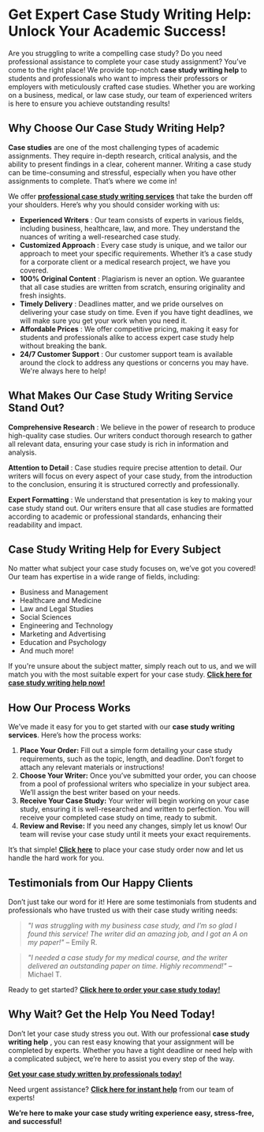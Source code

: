 # Get Expert Case Study Writing Help: Unlock Your Academic Success!

Are you struggling to write a compelling case study? Do you need professional assistance to complete your case study assignment? You’ve come to the right place! We provide top-notch **case study writing help** to students and professionals who want to impress their professors or employers with meticulously crafted case studies. Whether you are working on a business, medical, or law case study, our team of experienced writers is here to ensure you achieve outstanding results!

## Why Choose Our Case Study Writing Help?

**Case studies** are one of the most challenging types of academic assignments. They require in-depth research, critical analysis, and the ability to present findings in a clear, coherent manner. Writing a case study can be time-consuming and stressful, especially when you have other assignments to complete. That’s where we come in!

We offer [**professional case study writing services**](https://tinyurl.com/topessay?keyword=case+study+writing+help) that take the burden off your shoulders. Here’s why you should consider working with us:

- **Experienced Writers** : Our team consists of experts in various fields, including business, healthcare, law, and more. They understand the nuances of writing a well-researched case study.
- **Customized Approach** : Every case study is unique, and we tailor our approach to meet your specific requirements. Whether it’s a case study for a corporate client or a medical research project, we have you covered.
- **100% Original Content** : Plagiarism is never an option. We guarantee that all case studies are written from scratch, ensuring originality and fresh insights.
- **Timely Delivery** : Deadlines matter, and we pride ourselves on delivering your case study on time. Even if you have tight deadlines, we will make sure you get your work when you need it.
- **Affordable Prices** : We offer competitive pricing, making it easy for students and professionals alike to access expert case study help without breaking the bank.
- **24/7 Customer Support** : Our customer support team is available around the clock to address any questions or concerns you may have. We're always here to help!

## What Makes Our Case Study Writing Service Stand Out?

**Comprehensive Research** : We believe in the power of research to produce high-quality case studies. Our writers conduct thorough research to gather all relevant data, ensuring your case study is rich in information and analysis.

**Attention to Detail** : Case studies require precise attention to detail. Our writers will focus on every aspect of your case study, from the introduction to the conclusion, ensuring it is structured correctly and professionally.

**Expert Formatting** : We understand that presentation is key to making your case study stand out. Our writers ensure that all case studies are formatted according to academic or professional standards, enhancing their readability and impact.

## Case Study Writing Help for Every Subject

No matter what subject your case study focuses on, we’ve got you covered! Our team has expertise in a wide range of fields, including:

- Business and Management
- Healthcare and Medicine
- Law and Legal Studies
- Social Sciences
- Engineering and Technology
- Marketing and Advertising
- Education and Psychology
- And much more!

If you're unsure about the subject matter, simply reach out to us, and we will match you with the most suitable expert for your case study. [**Click here for case study writing help now!**](https://tinyurl.com/topessay?keyword=case+study+writing+help)

## How Our Process Works

We’ve made it easy for you to get started with our **case study writing services**. Here’s how the process works:

1. **Place Your Order:** Fill out a simple form detailing your case study requirements, such as the topic, length, and deadline. Don’t forget to attach any relevant materials or instructions!
2. **Choose Your Writer:** Once you’ve submitted your order, you can choose from a pool of professional writers who specialize in your subject area. We’ll assign the best writer based on your needs.
3. **Receive Your Case Study:** Your writer will begin working on your case study, ensuring it is well-researched and written to perfection. You will receive your completed case study on time, ready to submit.
4. **Review and Revise:** If you need any changes, simply let us know! Our team will revise your case study until it meets your exact requirements.

It’s that simple! [**Click here**](https://tinyurl.com/topessay?keyword=case+study+writing+help) to place your case study order now and let us handle the hard work for you.

## Testimonials from Our Happy Clients

Don’t just take our word for it! Here are some testimonials from students and professionals who have trusted us with their case study writing needs:

> _"I was struggling with my business case study, and I’m so glad I found this service! The writer did an amazing job, and I got an A on my paper!"_ – Emily R.

> _"I needed a case study for my medical course, and the writer delivered an outstanding paper on time. Highly recommend!"_ – Michael T.

Ready to get started? [**Click here to order your case study today!**](https://tinyurl.com/topessay?keyword=case+study+writing+help)

## Why Wait? Get the Help You Need Today!

Don’t let your case study stress you out. With our professional **case study writing help** , you can rest easy knowing that your assignment will be completed by experts. Whether you have a tight deadline or need help with a complicated subject, we’re here to assist you every step of the way.

[**Get your case study written by professionals today!**](https://tinyurl.com/topessay?keyword=case+study+writing+help)

Need urgent assistance? [**Click here for instant help**](https://tinyurl.com/topessay?keyword=case+study+writing+help) from our team of experts!

**We’re here to make your case study writing experience easy, stress-free, and successful!**
